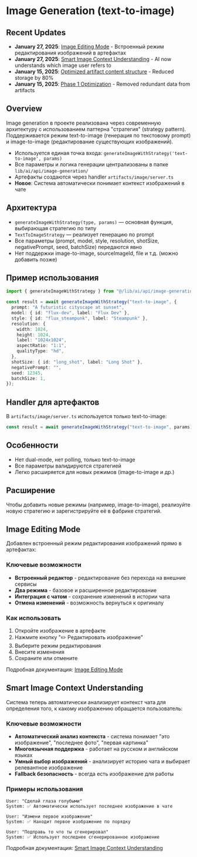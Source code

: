 # Image Generation (text-to-image)

## Recent Updates

- **January 27, 2025**: [Image Editing Mode](image-editing-mode.md) - Встроенный режим редактирования изображений в артефактах
- **January 27, 2025**: [Smart Image Context Understanding](smart-image-context.md) - AI now understands which image user refers to
- **January 15, 2025**: [Optimized artifact content structure](artifact-content-structure.md) - Reduced storage by 80%
- **January 15, 2025**: [Phase 1 Optimization](../../maintenance/changelog/optimize-image-artifact-content-phase1.md) - Removed redundant data from artifacts

## Overview

Image generation в проекте реализована через современную архитектуру с использованием паттерна "стратегия" (strategy pattern). Поддерживается режим text-to-image (генерация по текстовому prompt) и image-to-image (редактирование существующих изображений).

- Используется единая точка входа: `generateImageWithStrategy('text-to-image', params)`
- Все параметры и логика генерации централизованы в папке `lib/ai/api/image-generation/`
- Артефакты создаются через handler `artifacts/image/server.ts`
- **Новое**: Система автоматически понимает контекст изображений в чате

## Архитектура

- `generateImageWithStrategy(type, params)` — основная функция, выбирающая стратегию по типу
- `TextToImageStrategy` — реализует генерацию по prompt
- Все параметры (prompt, model, style, resolution, shotSize, negativePrompt, seed, batchSize) передаются явно
- Нет поддержки image-to-image, sourceImageId, file и т.д. (можно добавить позже)

## Пример использования

```ts
import { generateImageWithStrategy } from "@/lib/ai/api/image-generation";

const result = await generateImageWithStrategy("text-to-image", {
  prompt: "A futuristic cityscape at sunset",
  model: { id: "flux-dev", label: "Flux Dev" },
  style: { id: "flux_steampunk", label: "Steampunk" },
  resolution: {
    width: 1024,
    height: 1024,
    label: "1024x1024",
    aspectRatio: "1:1",
    qualityType: "hd",
  },
  shotSize: { id: "long_shot", label: "Long Shot" },
  negativePrompt: "",
  seed: 12345,
  batchSize: 1,
});
```

## Handler для артефактов

В `artifacts/image/server.ts` используется только text-to-image:

```ts
const result = await generateImageWithStrategy("text-to-image", params);
```

## Особенности

- Нет dual-mode, нет polling, только text-to-image
- Все параметры валидируются стратегией
- Легко расширяется для новых режимов (image-to-image и др.)

## Расширение

Чтобы добавить новые режимы (например, image-to-image), реализуйте новую стратегию и зарегистрируйте её в фабрике стратегий.

## Image Editing Mode

Добавлен встроенный режим редактирования изображений прямо в артефактах:

### Ключевые возможности

- **Встроенный редактор** - редактирование без перехода на внешние сервисы
- **Два режима** - базовое и расширенное редактирование
- **Интеграция с чатом** - сохранение изменений в истории чата
- **Отмена изменений** - возможность вернуться к оригиналу

### Как использовать

1. Откройте изображение в артефакте
2. Нажмите кнопку "✏️ Редактировать изображение"
3. Выберите режим редактирования
4. Внесите изменения
5. Сохраните или отмените

Подробная документация: [Image Editing Mode](image-editing-mode.md)

## Smart Image Context Understanding

Система теперь автоматически анализирует контекст чата для определения того, к какому изображению обращается пользователь:

### Ключевые возможности

- **Автоматический анализ контекста** - система понимает "это изображение", "последнее фото", "первая картинка"
- **Многоязычная поддержка** - работает на русском и английском языках
- **Умный выбор изображений** - анализирует историю чата и выбирает релевантное изображение
- **Fallback безопасность** - всегда есть изображение для работы

### Примеры использования

```
User: "Сделай глаза голубыми"
System: ✅ Автоматически использует последнее изображение в чате

User: "Измени первое изображение"
System: ✅ Находит первое изображение по порядку

User: "Подправь то что ты сгенерировал"
System: ✅ Использует последнее сгенерированное изображение
```

Подробная документация: [Smart Image Context Understanding](smart-image-context.md)
